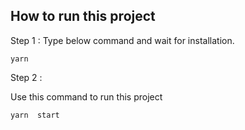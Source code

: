 ## How to run this project

Step 1 :
Type below command and wait for installation.

```
yarn

```

Step 2 :

Use this command to run this project

```
yarn  start

```

